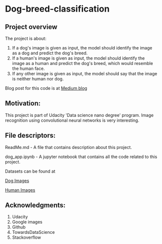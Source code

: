 # Dog-breed-classification

## Project overview
The project is about:
1. If a dog's image is given as input, the model should identify the image as a dog and predict the dog's breed.
2. If a human's image is given as input, the model should identify the image as a human and predict the dog's breed, which would resemble the human face.
3. If any other image is given as input, the model should say that the image is neither human nor dog.

Blog post for this code is at [Medium blog](https://medium.com/@lakshmikumar.k_5020/dog-breed-classification-using-deep-learning-f224a6ea59e1)

## Motivation:
This project is part of Udacity 'Data science nano degree' program. Image recognition using convolutional neural networks is very interesting.

## File descriptors:
ReadMe.md - A file that contains description about this project.

dog_app.ipynb - A jupyter notebook that contains all the code related to this project.

Datasets can be found at 

[Dog Images](https://s3-us-west-1.amazonaws.com/udacity-aind/dog-project/dogImages.zip)

[Human Images](https://s3-us-west-1.amazonaws.com/udacity-aind/dog-project/lfw.zip)

## Acknowledgments:
1. Udacity
2. Google images
3. Github
4. TowardsDataScience
5. Stackoverflow
